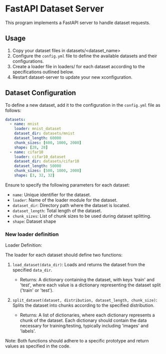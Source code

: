 # FastAPI Dataset Server

This program implements a FastAPI server to handle dataset requests.

## Usage

1. Copy your dataset files in datasets/<dataset_name>
2. Configure the `config.yml` file to define the available datasets and their configurations.
3. Create a loader file in loaders/ for each dataset according to the specifications outlined below.
4. Restart dataset-server to update your new xconfiguration.

## Dataset Configuration

To define a new dataset, add it to the configuration in the `config.yml` file as follows:

```yaml
datasets:
  - name: mnist
    loader: mnist_dataset
    dataset_dir: datasets/mnist
    dataset_length: 60000
    chunk_sizes: [600, 1000, 2000]
    shape: [28, 28]
  - name: cifar10
    loader: cifar10_dataset
    dataset_dir: datasets/cifar10
    dataset_length: 50000
    chunk_sizes: [500, 1000, 2000]
    shape: [3, 32, 32]

```

Ensure to specify the following parameters for each dataset:
- `name`: Unique identifier for the dataset.
- `loader`: Name of the loader module for the dataset.
- `dataset_dir`: Directory path where the dataset is located.
- `dataset_length`: Total length of the dataset.
- `chunk_sizes`: List of chunk sizes to be used during dataset splitting.
- `shape`: Dataset shape

### New loader definition

Loader Definition:

The loader for each dataset should define two functions:

1. `load_dataset(data_dir)`: Loads and returns the dataset from the specified `data_dir`.
   - Returns: A dictionary containing the dataset, with keys 'train' and 'test', where each value is a dictionary representing the dataset split ('train' or 'test').
   
2. `split_dataset(dataset, distribution, dataset_length, chunk_size)`: Splits the dataset into chunks according to the specified distribution.
   - Returns: A list of dictionaries, where each dictionary represents a chunk of the dataset. Each dictionary should contain the data necessary for training/testing, typically including 'images' and 'labels'.
   
Note: Both functions should adhere to a specific prototype and return values as specified in the code.
